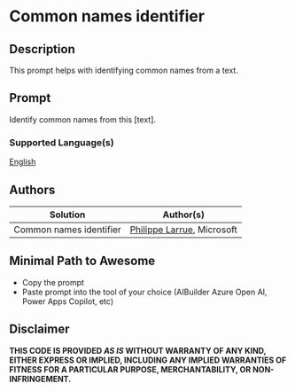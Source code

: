 # Common names identifier

## Description

This prompt helps with identifying common names from a text.

## Prompt

Identify common names from this [text].

### Supported Language(s)

[English](./en-us/prompt.md)

## Authors

Solution|Author(s)
--------|---------
Common names identifier | [Philippe Larrue](https://github.com/Phil-cmd), Microsoft

## Minimal Path to Awesome

* Copy the prompt
* Paste prompt into the tool of your choice (AIBuilder Azure Open AI, Power Apps Copilot, etc)

## Disclaimer

**THIS CODE IS PROVIDED *AS IS* WITHOUT WARRANTY OF ANY KIND, EITHER EXPRESS OR IMPLIED, INCLUDING ANY IMPLIED WARRANTIES OF FITNESS FOR A PARTICULAR PURPOSE, MERCHANTABILITY, OR NON-INFRINGEMENT.**
